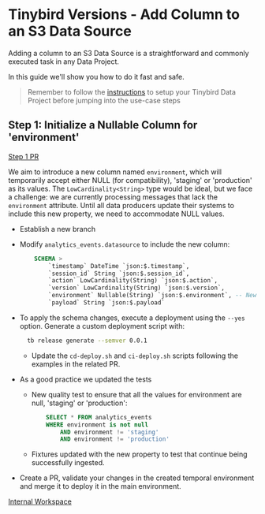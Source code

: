 # Tinybird Versions - Add Column to an S3 Data Source

Adding a column to an S3 Data Source is a straightforward and commonly executed task in any Data Project.

In this guide we'll show you how to do it fast and safe.

> Remember to follow the [instructions](../README.md) to setup your Tinybird Data Project before jumping into the use-case steps

## Step 1: Initialize a Nullable Column for 'environment'

[Step 1 PR](https://github.com/tinybirdco/use-case-examples/pull/50)

We aim to introduce a new column named `environment`, which will temporarily accept either NULL (for compatibility), 'staging' or 'production' as its values. The `LowCardinality<String>` type would be ideal, but we face a challenge: we are currently processing messages that lack the `environment` attribute. Until all data producers update their systems to include this new property, we need to accommodate NULL values. 

- Establish a new branch
- Modify `analytics_events.datasource` to include the new column:
    ```sql
        SCHEMA >
            `timestamp` DateTime `json:$.timestamp`,
            `session_id` String `json:$.session_id`,
            `action` LowCardinality(String) `json:$.action`,
            `version` LowCardinality(String) `json:$.version`,
            `environment` Nullable(String) `json:$.environment`, -- New column
            `payload` String `json:$.payload`
    ```
- To apply the schema changes, execute a deployment using the `--yes` option. Generate a custom deployment script with:
  ```sh
    tb release generate --semver 0.0.1
  ```
  - Update the `cd-deploy.sh` and `ci-deploy.sh` scripts following the examples in the related PR.

- As a good practice we updated the tests
  - New quality test to ensure that all the values for environment are null, 'staging' or 'production':
  
    ```sql
        SELECT * FROM analytics_events
        WHERE environment is not null 
            AND environment != 'staging'
            AND environment != 'production'
    ```
  - Fixtures updated with the new property to test that continue being successfully ingested.
 
- Create a PR, validate your changes in the created temporal environment and merge it to deploy it in the main environment.

[Internal Workspace](https://ui.tinybird.co/7e0624bd-635c-4d21-b4b1-436114425add/dashboard)
